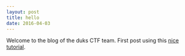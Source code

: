 ```yaml
---
layout: post
title: hello
date: 2016-04-03
---
```


Welcome to the blog of the duks CTF team. First post using this [nice tutorial](http://jmcglone.com/guides/github-pages/).
